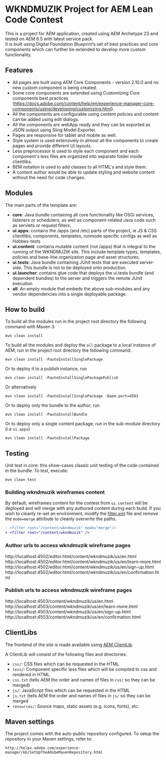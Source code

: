 # WKNDMUZIK Project for AEM Lean Code Contest

This is a project for AEM application, created using AEM Archetype 23 and tested on AEM 6.5 with latest service pack.    
It is built using Digital Foundation Blueprint’s set of best practices and core components which can further be extended to develop more custom functionality.  

## Features

* All pages are built using AEM Core Components - version 2.10.0 and no new custom component is being created.
* Some core components are extended using Customizing Core components best practices (https://docs.adobe.com/content/help/en/experience-manager-core-components/using/developing/customizing.html).
* All the components are configurable using content policies and content can be added using edit dialogs.
* All the components are webApp ready and they can be exported as JSON output using Sling Model Exporter.
* Pages are responsive for tablet and mobile as well.
* Style system is used extensively in almost all the components to create pages and provide different UI layouts.
* Less preprocessor is used to style each component and each component's less files are organized into separate folder inside clientlibs.
* BEM notation is used to add classes to all HTML's and style them.
* A content author would be able to update styling and website content without the need for code changes.

## Modules

The main parts of the template are:

* **core**: Java bundle containing all core functionality like OSGi services, listeners or schedulers, as well as component-related Java code such as servlets or request filters.
* **ui.apps**: contains the /apps (and /etc) parts of the project, ie JS & CSS clientlibs, components, templates, runmode specific configs as well as Hobbes-tests
* **ui.content**: contains mutable content (not /apps) that is integral to the running of the WKNDMUZIK site. This include template types, templates, policies and base-line organization page and asset structures.
* **ui.tests**: Java bundle containing JUnit tests that are executed server-side. This bundle is not to be deployed onto production.
* **ui.launcher**: contains glue code that deploys the ui.tests bundle (and dependent bundles) to the server and triggers the remote JUnit execution
* **all**: An empty module that embeds the above sub-modules and any vendor dependencies into a single deployable package.

## How to build

To build all the modules run in the project root directory the following command with Maven 3:

    mvn clean install

To build all the modules and deploy the `all` package to a local instance of AEM, run in the project root directory the following command:

    mvn clean install -PautoInstallSinglePackage

Or to deploy it to a publish instance, run

    mvn clean install -PautoInstallSinglePackagePublish

Or alternatively

    mvn clean install -PautoInstallSinglePackage -Daem.port=4503

Or to deploy only the bundle to the author, run

    mvn clean install -PautoInstallBundle

Or to deploy only a single content package, run in the sub-module directory (i.e `ui.apps`)

    mvn clean install -PautoInstallPackage

## Testing

Unit test in core: this show-cases classic unit testing of the code contained in the bundle. To test, execute:

    mvn clean test

### Building wkndmuzik wireframes content

By default, wireframes content for the contest from `ui.content` will be deployed and will merge with any authored content during each build. If you wish to cleanly re-set an environment, modify the [filter.xml](ui.content/src/main/content/META-INF/vault/filter.xml) file and remove the `mode=merge` attribute to cleanly overwrite the paths.

```diff
- <filter root="/content/wkndmuzik" mode="merge"/>
+ <filter root="/content/wkndmuzik" />
```

### Author urls to access wkndmuzik wireframe pages
http://localhost:4502/editor.html/content/wkndmuzik/us/en.html
http://localhost:4502/editor.html/content/wkndmuzik/us/en/learn-more.html
http://localhost:4502/editor.html/content/wkndmuzik/us/en/sign-up.html
http://localhost:4502/editor.html/content/wkndmuzik/us/en/confirmation.html

### Publish urls to access wkndmuzik wireframe pages
http://localhost:4503/content/wkndmuzik/us/en.html  
http://localhost:4503/content/wkndmuzik/us/en/learn-more.html
http://localhost:4503/content/wkndmuzik/us/en/sign-up.html
http://localhost:4503/content/wkndmuzik/us/en/confirmation.html

## ClientLibs

The frontend of the site is made available using [AEM ClientLib](https://helpx.adobe.com/experience-manager/6-5/sites/developing/using/clientlibs.html). 

A ClientLib will consist of the following files and directories:

- `css/`: CSS files which can be requested in the HTML
- `less/`: Component specific less files which will be compiled to css and rendered in HTML
- `css.txt` (tells AEM the order and names of files in `css/` so they can be merged)
- `js/`: JavaScript files which can be requested in the HTML
- `js.txt` (tells AEM the order and names of files in `js/` so they can be merged
- `resources/`: Source maps, static assets (e.g. icons, fonts), etc.

## Maven settings

The project comes with the auto-public repository configured. To setup the repository in your Maven settings, refer to:

    http://helpx.adobe.com/experience-manager/kb/SetUpTheAdobeMavenRepository.html

